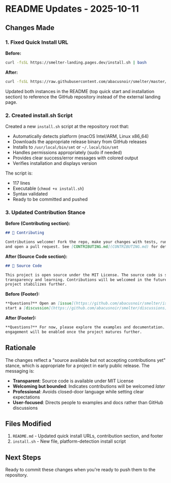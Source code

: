# README Updates - 2025-10-11

## Changes Made

### 1. Fixed Quick Install URL

**Before:**
```bash
curl -fsSL https://smelter-landing.pages.dev/install.sh | bash
```

**After:**
```bash
curl -fsSL https://raw.githubusercontent.com/abacusnoir/smelter/master/install.sh | bash
```

Updated both instances in the README (top quick start and installation section) to reference the GitHub repository instead of the external landing page.

### 2. Created install.sh Script

Created a new `install.sh` script at the repository root that:
- Automatically detects platform (macOS Intel/ARM, Linux x86_64)
- Downloads the appropriate release binary from GitHub releases
- Installs to `/usr/local/bin/smt` or `~/.local/bin/smt`
- Handles permissions appropriately (sudo if needed)
- Provides clear success/error messages with colored output
- Verifies installation and displays version

The script is:
- 117 lines
- Executable (`chmod +x install.sh`)
- Syntax validated
- Ready to be committed and pushed

### 3. Updated Contribution Stance

**Before (Contributing section):**
```markdown
## 🤝 Contributing

Contributions welcome! Fork the repo, make your changes with tests, run `make test-all`,
and open a pull request. See [CONTRIBUTING.md](CONTRIBUTING.md) for details.
```

**After (Source Code section):**
```markdown
## 🤝 Source Code

This project is open source under the MIT License. The source code is shared for
transparency and learning. Contributions will be welcomed in the future once the
project stabilizes further.
```

**Before (Footer):**
```markdown
**Questions?** Open an [issue](https://github.com/abacusnoir/smelter/issues) or
start a [discussion](https://github.com/abacusnoir/smelter/discussions).
```

**After (Footer):**
```markdown
**Questions?** For now, please explore the examples and documentation. Community
engagement will be enabled once the project matures further.
```

## Rationale

The changes reflect a "source available but not accepting contributions yet" stance, which is appropriate for a project in early public release. The messaging is:
- **Transparent**: Source code is available under MIT License
- **Welcoming but bounded**: Indicates contributions will be welcomed *later*
- **Professional**: Avoids closed-door language while setting clear expectations
- **User-focused**: Directs people to examples and docs rather than GitHub discussions

## Files Modified

1. `README.md` - Updated quick install URLs, contribution section, and footer
2. `install.sh` - New file, platform-detection install script

## Next Steps

Ready to commit these changes when you're ready to push them to the repository.
